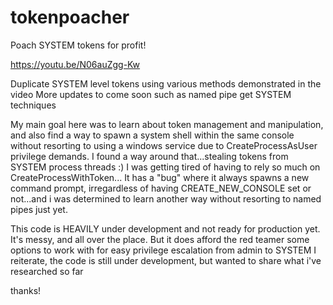 # tokenpoacher
Poach SYSTEM tokens for profit!

https://youtu.be/N06auZgg-Kw

Duplicate SYSTEM level tokens using various methods demonstrated in the video
More updates to come soon such as named pipe get SYSTEM techniques

My main goal here was to learn about token management and manipulation, and also find a way to spawn a system shell within the same console without resorting to using a windows service due to CreateProcessAsUser privilege demands.
I found a way around that...stealing tokens from SYSTEM process threads :)  I was getting tired of having to rely so much on CreateProcessWithToken...  It has a "bug" where it always spawns a new command prompt, irregardless of having CREATE_NEW_CONSOLE set or not...and i was determined to learn another way without resorting to named pipes just yet.

This code is HEAVILY under development and not ready for production yet.  It's messy, and all over the place. But it does afford the red teamer some options to work with for easy privilege escalation from admin to SYSTEM
I reiterate, the code is still under development, but wanted to share what i've researched so far

thanks!
